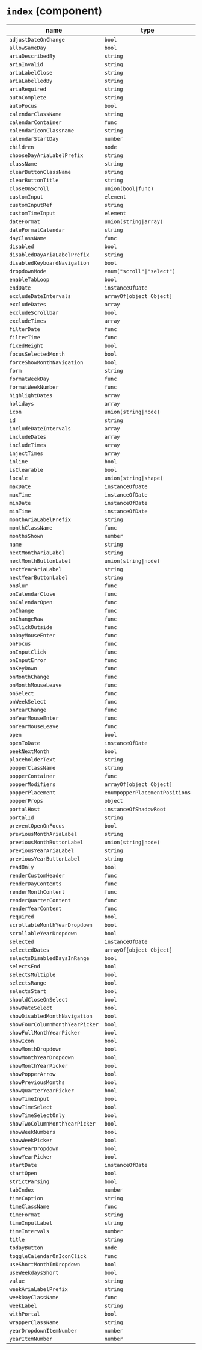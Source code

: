 # `index` (component)

| name                            | type                           | default value              | description |
| ------------------------------- | ------------------------------ | -------------------------- | ----------- |
| `adjustDateOnChange`            | `bool`                         |                            |             |
| `allowSameDay`                  | `bool`                         | `false`                    |             |
| `ariaDescribedBy`               | `string`                       |                            |             |
| `ariaInvalid`                   | `string`                       |                            |             |
| `ariaLabelClose`                | `string`                       |                            |             |
| `ariaLabelledBy`                | `string`                       |                            |             |
| `ariaRequired`                  | `string`                       |                            |             |
| `autoComplete`                  | `string`                       |                            |             |
| `autoFocus`                     | `bool`                         |                            |             |
| `calendarClassName`             | `string`                       |                            |             |
| `calendarContainer`             | `func`                         |                            |             |
| `calendarIconClassname`         | `string`                       |                            |             |
| `calendarStartDay`              | `number`                       | `undefined`                |             |
| `children`                      | `node`                         |                            |             |
| `chooseDayAriaLabelPrefix`      | `string`                       |                            |             |
| `className`                     | `string`                       |                            |             |
| `clearButtonClassName`          | `string`                       |                            |             |
| `clearButtonTitle`              | `string`                       |                            |             |
| `closeOnScroll`                 | `union(bool\|func)`            |                            |             |
| `customInput`                   | `element`                      |                            |             |
| `customInputRef`                | `string`                       |                            |             |
| `customTimeInput`               | `element`                      | `null`                     |             |
| `dateFormat`                    | `union(string\|array)`         | `"MM/dd/yyyy"`             |             |
| `dateFormatCalendar`            | `string`                       | `"LLLL yyyy"`              |             |
| `dayClassName`                  | `func`                         |                            |             |
| `disabled`                      | `bool`                         | `false`                    |             |
| `disabledDayAriaLabelPrefix`    | `string`                       |                            |             |
| `disabledKeyboardNavigation`    | `bool`                         | `false`                    |             |
| `dropdownMode`                  | `enum("scroll"\|"select")`     | `"scroll"`                 |             |
| `enableTabLoop`                 | `bool`                         | `true`                     |             |
| `endDate`                       | `instanceOfDate`               |                            |             |
| `excludeDateIntervals`          | `arrayOf[object Object]`       |                            |             |
| `excludeDates`                  | `array`                        |                            |             |
| `excludeScrollbar`              | `bool`                         | `true`                     |             |
| `excludeTimes`                  | `array`                        |                            |             |
| `filterDate`                    | `func`                         |                            |             |
| `filterTime`                    | `func`                         |                            |             |
| `fixedHeight`                   | `bool`                         |                            |             |
| `focusSelectedMonth`            | `bool`                         | `false`                    |             |
| `forceShowMonthNavigation`      | `bool`                         |                            |             |
| `form`                          | `string`                       |                            |             |
| `formatWeekDay`                 | `func`                         |                            |             |
| `formatWeekNumber`              | `func`                         |                            |             |
| `highlightDates`                | `array`                        |                            |             |
| `holidays`                      | `array`                        |                            |             |
| `icon`                          | `union(string\|node)`          |                            |             |
| `id`                            | `string`                       |                            |             |
| `includeDateIntervals`          | `array`                        |                            |             |
| `includeDates`                  | `array`                        |                            |             |
| `includeTimes`                  | `array`                        |                            |             |
| `injectTimes`                   | `array`                        |                            |             |
| `inline`                        | `bool`                         |                            |             |
| `isClearable`                   | `bool`                         |                            |             |
| `locale`                        | `union(string\|shape)`         |                            |             |
| `maxDate`                       | `instanceOfDate`               |                            |             |
| `maxTime`                       | `instanceOfDate`               |                            |             |
| `minDate`                       | `instanceOfDate`               |                            |             |
| `minTime`                       | `instanceOfDate`               |                            |             |
| `monthAriaLabelPrefix`          | `string`                       |                            |             |
| `monthClassName`                | `func`                         |                            |             |
| `monthsShown`                   | `number`                       | `1`                        |             |
| `name`                          | `string`                       |                            |             |
| `nextMonthAriaLabel`            | `string`                       | `"Next Month"`             |             |
| `nextMonthButtonLabel`          | `union(string\|node)`          | `"Next Month"`             |             |
| `nextYearAriaLabel`             | `string`                       | `"Next Year"`              |             |
| `nextYearButtonLabel`           | `string`                       | `"Next Year"`              |             |
| `onBlur`                        | `func`                         | `() {}`                    |             |
| `onCalendarClose`               | `func`                         | `() {}`                    |             |
| `onCalendarOpen`                | `func`                         | `() {}`                    |             |
| `onChange`                      | `func`                         | `() {}`                    |             |
| `onChangeRaw`                   | `func`                         |                            |             |
| `onClickOutside`                | `func`                         | `() {}`                    |             |
| `onDayMouseEnter`               | `func`                         |                            |             |
| `onFocus`                       | `func`                         | `() {}`                    |             |
| `onInputClick`                  | `func`                         | `() {}`                    |             |
| `onInputError`                  | `func`                         | `() {}`                    |             |
| `onKeyDown`                     | `func`                         | `() {}`                    |             |
| `onMonthChange`                 | `func`                         | `() {}`                    |             |
| `onMonthMouseLeave`             | `func`                         |                            |             |
| `onSelect`                      | `func`                         | `() {}`                    |             |
| `onWeekSelect`                  | `func`                         |                            |             |
| `onYearChange`                  | `func`                         | `() {}`                    |             |
| `onYearMouseEnter`              | `func`                         |                            |             |
| `onYearMouseLeave`              | `func`                         |                            |             |
| `open`                          | `bool`                         |                            |             |
| `openToDate`                    | `instanceOfDate`               |                            |             |
| `peekNextMonth`                 | `bool`                         |                            |             |
| `placeholderText`               | `string`                       |                            |             |
| `popperClassName`               | `string`                       |                            |             |
| `popperContainer`               | `func`                         |                            |             |
| `popperModifiers`               | `arrayOf[object Object]`       |                            |             |
| `popperPlacement`               | `enumpopperPlacementPositions` |                            |             |
| `popperProps`                   | `object`                       |                            |             |
| `portalHost`                    | `instanceOfShadowRoot`         |                            |             |
| `portalId`                      | `string`                       |                            |             |
| `preventOpenOnFocus`            | `bool`                         | `false`                    |             |
| `previousMonthAriaLabel`        | `string`                       | `"Previous Month"`         |             |
| `previousMonthButtonLabel`      | `union(string\|node)`          | `"Previous Month"`         |             |
| `previousYearAriaLabel`         | `string`                       | `"Previous Year"`          |             |
| `previousYearButtonLabel`       | `string`                       | `"Previous Year"`          |             |
| `readOnly`                      | `bool`                         | `false`                    |             |
| `renderCustomHeader`            | `func`                         |                            |             |
| `renderDayContents`             | `func`                         |                            |             |
| `renderMonthContent`            | `func`                         |                            |             |
| `renderQuarterContent`          | `func`                         |                            |             |
| `renderYearContent`             | `func`                         |                            |             |
| `required`                      | `bool`                         |                            |             |
| `scrollableMonthYearDropdown`   | `bool`                         |                            |             |
| `scrollableYearDropdown`        | `bool`                         |                            |             |
| `selected`                      | `instanceOfDate`               |                            |             |
| `selectedDates`                 | `arrayOf[object Object]`       |                            |             |
| `selectsDisabledDaysInRange`    | `bool`                         | `false`                    |             |
| `selectsEnd`                    | `bool`                         |                            |             |
| `selectsMultiple`               | `bool`                         |                            |             |
| `selectsRange`                  | `bool`                         |                            |             |
| `selectsStart`                  | `bool`                         |                            |             |
| `shouldCloseOnSelect`           | `bool`                         | `true`                     |             |
| `showDateSelect`                | `bool`                         |                            |             |
| `showDisabledMonthNavigation`   | `bool`                         |                            |             |
| `showFourColumnMonthYearPicker` | `bool`                         | `false`                    |             |
| `showFullMonthYearPicker`       | `bool`                         | `false`                    |             |
| `showIcon`                      | `bool`                         |                            |             |
| `showMonthDropdown`             | `bool`                         |                            |             |
| `showMonthYearDropdown`         | `bool`                         |                            |             |
| `showMonthYearPicker`           | `bool`                         | `false`                    |             |
| `showPopperArrow`               | `bool`                         | `true`                     |             |
| `showPreviousMonths`            | `bool`                         | `false`                    |             |
| `showQuarterYearPicker`         | `bool`                         | `false`                    |             |
| `showTimeInput`                 | `bool`                         | `false`                    |             |
| `showTimeSelect`                | `bool`                         | `false`                    |             |
| `showTimeSelectOnly`            | `bool`                         |                            |             |
| `showTwoColumnMonthYearPicker`  | `bool`                         | `false`                    |             |
| `showWeekNumbers`               | `bool`                         |                            |             |
| `showWeekPicker`                | `bool`                         | `false`                    |             |
| `showYearDropdown`              | `bool`                         |                            |             |
| `showYearPicker`                | `bool`                         | `false`                    |             |
| `startDate`                     | `instanceOfDate`               |                            |             |
| `startOpen`                     | `bool`                         |                            |             |
| `strictParsing`                 | `bool`                         | `false`                    |             |
| `tabIndex`                      | `number`                       |                            |             |
| `timeCaption`                   | `string`                       | `"Time"`                   |             |
| `timeClassName`                 | `func`                         |                            |             |
| `timeFormat`                    | `string`                       |                            |             |
| `timeInputLabel`                | `string`                       | `"Time"`                   |             |
| `timeIntervals`                 | `number`                       | `30`                       |             |
| `title`                         | `string`                       |                            |             |
| `todayButton`                   | `node`                         |                            |             |
| `toggleCalendarOnIconClick`     | `func`                         | `false`                    |             |
| `useShortMonthInDropdown`       | `bool`                         |                            |             |
| `useWeekdaysShort`              | `bool`                         |                            |             |
| `value`                         | `string`                       |                            |             |
| `weekAriaLabelPrefix`           | `string`                       |                            |             |
| `weekDayClassName`              | `func`                         |                            |             |
| `weekLabel`                     | `string`                       |                            |             |
| `withPortal`                    | `bool`                         | `false`                    |             |
| `wrapperClassName`              | `string`                       |                            |             |
| `yearDropdownItemNumber`        | `number`                       |                            |             |
| `yearItemNumber`                | `number`                       | `DEFAULT_YEAR_ITEM_NUMBER` |             |
